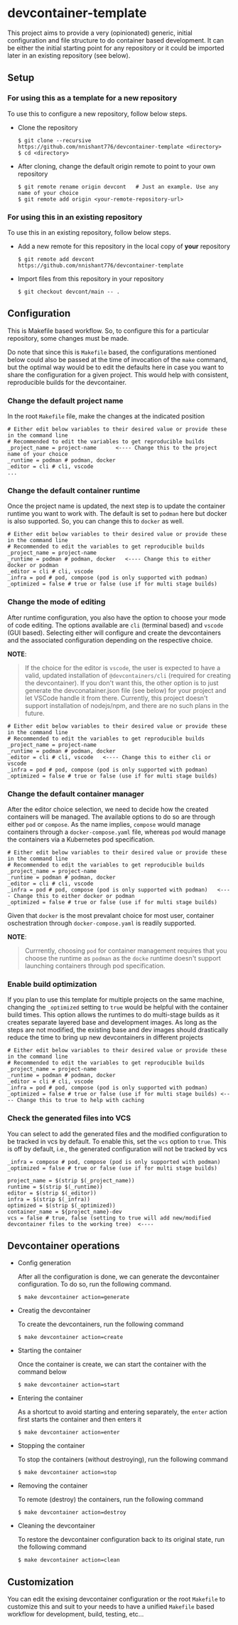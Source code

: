 # devcontainer-template

This project aims to provide a very (opinionated) generic, initial configuration and file structure to do container based development. It can be either the initial starting point for any repository or it could be imported later in an existing repository (see below).

## Setup
### For using this as a template for a new repository
To use this to configure a new repository, follow below steps.
- Clone the repository
  ```shell
  $ git clone --recursive https://github.com/nnishant776/devcontainer-template <directory>
  $ cd <directory>
  ```

- After cloning, change the default origin remote to point to your own repository
  ```shell
  $ git remote rename origin devcont   # Just an example. Use any name of your choice
  $ git remote add origin <your-remote-repository-url>
  ```

### For using this in an existing repository
To use this in an existing repository, follow below steps.
- Add a new remote for this repository in the local copy of __your__ repository
  ```shell
  $ git remote add devcont https://github.com/nnishant776/devcontainer-template
  ```
- Import files from this repository in your repository
  ```shell
  $ git checkout devcont/main -- .
  ```

## Configuration
This is Makefile based workflow. So, to configure this for a particular repository, some changes must be made.

Do note that since this is `Makefile` based, the configurations mentioned below could also be passed at the time of invocation of the `make` command, but the optimal way would be to edit the defaults here in case you want to share the configuration for a given project. This would help with consistent, reproducible builds for the devcontainer.

### Change the default project name
In the root `Makefile` file, make the changes at the indicated position
```make
# Either edit below variables to their desired value or provide these in the command line
# Recommended to edit the variables to get reproducible builds
_project_name = project-name      <---- Change this to the project name of your choice
_runtime = podman # podman, docker
_editor = cli # cli, vscode
...
```

### Change the default container runtime
Once the project name is updated, the next step is to update the container runtime you want to work with. The default is set to `podman` here but docker is also supported. So, you can change this to `docker` as well.
```make
# Either edit below variables to their desired value or provide these in the command line
# Recommended to edit the variables to get reproducible builds
_project_name = project-name
_runtime = podman # podman, docker   <---- Change this to either docker or podman
_editor = cli # cli, vscode
_infra = pod # pod, compose (pod is only supported with podman)
_optimized = false # true or false (use if for multi stage builds)
```

### Change the mode of editing
After runtime configuration, you also have the option to choose your mode of code editing. The options available are `cli` (terminal based) and `vscode` (GUI based). Selecting either will configure and create the devcontainers and the associated configuration depending on the respective choice.

**NOTE**:
> If the choice for the editor is `vscode`, the user is expected to have a valid, updated installation of `@devcontainers/cli` (required for creating the devcontainer). If you don't want this, the other option is to just generate the devconatainer.json file (see below) for your project and let VSCode handle it from there. Currently, this project doesn't support installation of nodejs/npm, and there are no such plans in the future.

```make
# Either edit below variables to their desired value or provide these in the command line
# Recommended to edit the variables to get reproducible builds
_project_name = project-name
_runtime = podman # podman, docker
_editor = cli # cli, vscode   <---- Change this to either cli or vscode
_infra = pod # pod, compose (pod is only supported with podman)
_optimized = false # true or false (use if for multi stage builds)
```

### Change the default container manager
After the editor choice selection, we need to decide how the created containers will be managed. The available options to do so are through either `pod` or `compose`. As the name implies, `compose` would manage containers through a `docker-compose.yaml` file, whereas `pod` would manage the containers via a Kubernetes pod specification.
```make
# Either edit below variables to their desired value or provide these in the command line
# Recommended to edit the variables to get reproducible builds
_project_name = project-name
_runtime = podman # podman, docker
_editor = cli # cli, vscode
_infra = pod # pod, compose (pod is only supported with podman)   <---- Change this to either docker or podman
_optimized = false # true or false (use if for multi stage builds)
```
Given that `docker` is the most prevalant choice for most user, container oschestration through `docker-compose.yaml` is readily supported.

**NOTE**:
> Currrently, choosing `pod` for container management requires that you choose the runtime as `podman` as the `docke` runtime doesn't support launching containers through pod specification.

### Enable build optimization
If you plan to use this template for multiple projects on the same machine, changing the `_optimized` setting to `true` would be helpful with the container build times. This option allows the runtimes to do multi-stage builds as it creates separate layered base and development images. As long as the steps are not modified, the existing base and dev images should drastically reduce the time to bring up new devcontainers in different projects
```make
# Either edit below variables to their desired value or provide these in the command line
# Recommended to edit the variables to get reproducible builds
_project_name = project-name
_runtime = podman # podman, docker
_editor = cli # cli, vscode
_infra = pod # pod, compose (pod is only supported with podman)
_optimized = false # true or false (use if for multi stage builds) <---- Change this to true to help with caching
```
### Check the generated files into VCS
You can select to add the generated files and the modified configuration to be tracked in vcs by default. To enable this, set the `vcs` option to `true`. This is off by default, i.e., the generated configuration will not be tracked by vcs
```make
_infra = compose # pod, compose (pod is only supported with podman)
_optimized = false # true or false (use if for multi stage builds)

project_name = $(strip $(_project_name))
runtime = $(strip $(_runtime))
editor = $(strip $(_editor))
infra = $(strip $(_infra))
optimized = $(strip $(_optimized))
container_name = ${project_name}-dev
vcs = false # true, false (setting to true will add new/modified devcontainer files to the working tree)  <----
```

## Devcontainer operations
- Config generation

  After all the configuration is done, we can generate the devcontainer configuration. To do so, run the following command.
  ```shell
  $ make devcontainer action=generate
  ```

- Creatig the devcontainer

  To create the devcontainers, run the following command
  ```shell
  $ make devcontainer action=create
  ```

- Starting the container

  Once the container is create, we can start the container with the command below
  ```shell
  $ make devcontainer action=start
  ```

- Entering the container

  As a shortcut to avoid starting and entering separately, the `enter` action first starts the container and then enters it
  ```shell
  $ make devcontainer action=enter
  ```

- Stopping the container

  To stop the containers (without destroying), run the following command
  ```shell
  $ make devcontainer action=stop
  ```

- Removing the container

  To remote (destroy) the containers, run the following command
  ```shell
  $ make devcontainer action=destroy
  ```

- Cleaning the devcontainer

  To restore the devcontainer configuration back to its original state, run the following command
  ```shell
  $ make devcontainer action=clean
  ```

## Customization
You can edit the exising devcontainer configuration or the root `Makefile` to customize this and suit to your needs to have a unified `Makefile` based workflow for development, build, testing, etc...
